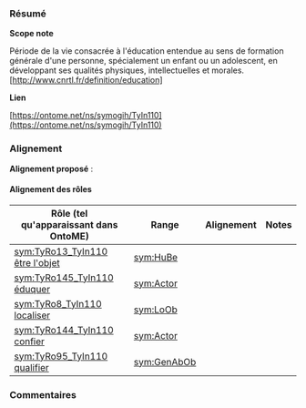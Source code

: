 ### Résumé

**Scope note**

Période de la vie consacrée à l'éducation entendue au sens  de formation générale d'une personne, spécialement un enfant ou un adolescent, en développant ses qualités physiques, intellectuelles et morales.[http://www.cnrtl.fr/definition/education]

**Lien**

[https://ontome.net/ns/symogih/TyIn110](https://ontome.net/ns/symogih/TyIn110)

### Alignement

**Alignement proposé** :

#### Alignement des rôles

| Rôle (tel qu'apparaissant dans OntoME) | Range | Alignement | Notes |
| ----- | ----- | ----- | ----- |
| [sym:TyRo13_TyIn110 être l'objet](https://ontome.net/ns/symogih/TyRo13_TyIn110) | [sym:HuBe](https://ontome.net/ns/symogih/HuBe) |   |   |
| [sym:TyRo145_TyIn110 éduquer](https://ontome.net/ns/symogih/TyRo145_TyIn110) | [sym:Actor](https://ontome.net/ns/symogih/Actor) |   |   |
| [sym:TyRo8_TyIn110 localiser](https://ontome.net/ns/symogih/TyRo8_TyIn110) | [sym:LoOb](https://ontome.net/ns/symogih/LoOb) |   |   |
| [sym:TyRo144_TyIn110 confier](https://ontome.net/ns/symogih/TyRo144_TyIn110) | [sym:Actor](https://ontome.net/ns/symogih/Actor) |   |   |
| [sym:TyRo95_TyIn110 qualifier](https://ontome.net/ns/symogih/TyRo95_TyIn110) | [sym:GenAbOb](https://ontome.net/ns/symogih/GenAbOb) |   |   |

### Commentaires